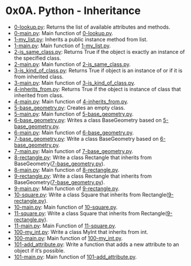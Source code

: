 # 0x0A. Python - Inheritance

* [0-lookup.py](./0-lookup.py): Returns the list of available attributes and methods.
* [0-main.py](./0-main.py): Main function of [0-lookup.py](./0-lookup.py).
* [1-my_list.py](./1-my_list.py): Inherits a public instance method from list.
* [1-main.py](./1-my_list.py): Main function of [1-my_list.py](./1-my_list.py).
* [2-is_same_class.py](./2-is_same_class.py): Returns True if the object is exactly an instance of the specified class.
* [2-main.py](./2-main.py): Main function of [2-is_same_class.py](./2-is_same_class.py).
* [3-is_kind_of_class.py](./3-is_kind_of_class.py): Returns True if object is an instance of or if it is from inherited class.
* [3-main.py](./3-main.py): Main function of [3-is_kind_of_class.py](./3-is_kind_of_class.py).
* [4-inherits_from.py](./4-inherits_from.py): Returns True if the object is instance of class that inherited from class.
* [4-main.py](./4-main.py): Main function of [4-inherits_from.py](./4-inherits_from.py).
* [5-base_geometry.py](./5-base_geometry.py): Creates an empty class.
* [5-main.py](./5-main.py): Main function of [5-base_geometry.py](./5-base_geometry.py).
* [6-base_geometry.py](./6-base_geometry.py): Writes a class BaseGeometry based on [5-base_geometry.py](./5-base_geometry.py).
* [6-main.py](./6-main.py): Main function of [6-base_geometry.py](./6-base_geometry.py).
* [7-base_geometry.py](./7-base_geometry.py): Write a class BaseGeometry based on [6-base_geometry.py](./6-base_geometry.py).
* [7-main.py](./7-main.py): Main function of [7-base_geometry.py](./7-base_geometry.py).
* [8-rectangle.py](./8-rectangle.py): Write a class Rectangle that inherits from BaseGeometry([7-base_geometry.py](./7-base_geometry.py)).
* [8-main.py](./8-main.py): Main function of [8-rectangle.py](./8-rectangle.py).
* [9-rectangle.py](./9-rectangle.py): Write a class Rectangle that inherits from BaseGeometry([7-base_geometry.py](./7-base_geometry.py)).
* [9-main.py](./9-main.py): Main function of [9-rectangle.py](./9-rectangle.py).
* [10-square.py](./10-square.py): Write a class Square that inherits from Rectangle([9-rectangle.py](./9-rectangle.py)).
* [10-main.py](./10-main.py): Main function of [10-square.py](./10-square.py).
* [11-square.py](./11-square.py): Write a class Square that inherits from Rectangle([9-rectangle.py](./9-rectangle.py)).
* [11-main.py](./11-main.py): Main Function of [11-square.py](./11-square.py).
* [100-my_int.py](./100-my_int.py): Write a class MyInt that inherits from int.
* [100-main.py](./100-main.py): Main function of [100-my_int.py](./100-my_int.py).
* [101-add_attribute.py](./101-add_attribute.py): Write a function that adds a new attribute to an object if it’s possible.
* [101-main.py](./101-main.py): Main function of [101-add_attribute.py](./101-add_attribute.py).
